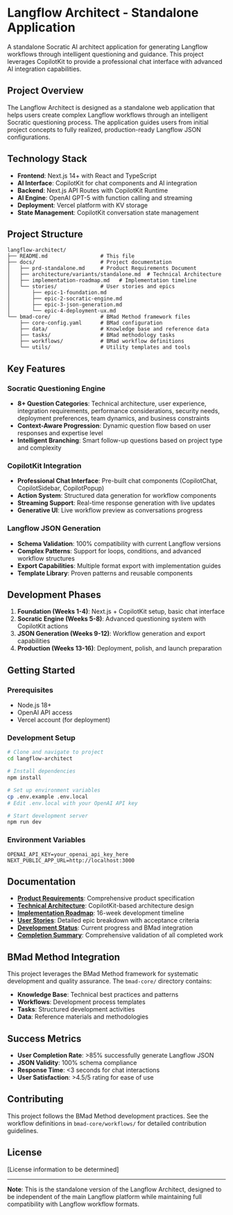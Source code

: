 # Langflow Architect - Standalone Application

A standalone Socratic AI architect application for generating Langflow workflows through intelligent questioning and guidance. This project leverages CopilotKit to provide a professional chat interface with advanced AI integration capabilities.

## Project Overview

The Langflow Architect is designed as a standalone web application that helps users create complex Langflow workflows through an intelligent Socratic questioning process. The application guides users from initial project concepts to fully realized, production-ready Langflow JSON configurations.

## Technology Stack

- **Frontend**: Next.js 14+ with React and TypeScript
- **AI Interface**: CopilotKit for chat components and AI integration
- **Backend**: Next.js API Routes with CopilotKit Runtime
- **AI Engine**: OpenAI GPT-5 with function calling and streaming
- **Deployment**: Vercel platform with KV storage
- **State Management**: CopilotKit conversation state management

## Project Structure

```
langflow-architect/
├── README.md                 # This file
├── docs/                     # Project documentation
│   ├── prd-standalone.md     # Product Requirements Document
│   ├── architecture/variants/standalone.md  # Technical Architecture
│   ├── implementation-roadmap.md   # Implementation timeline
│   └── stories/              # User stories and epics
│       ├── epic-1-foundation.md
│       ├── epic-2-socratic-engine.md
│       ├── epic-3-json-generation.md
│       └── epic-4-deployment-ux.md
└── bmad-core/                # BMad Method framework files
    ├── core-config.yaml      # BMad configuration
    ├── data/                 # Knowledge base and reference data
    ├── tasks/                # BMad methodology tasks
    ├── workflows/            # BMad workflow definitions
    └── utils/                # Utility templates and tools
```

## Key Features

### Socratic Questioning Engine
- **8+ Question Categories**: Technical architecture, user experience, integration requirements, performance considerations, security needs, deployment preferences, team dynamics, and business constraints
- **Context-Aware Progression**: Dynamic question flow based on user responses and expertise level
- **Intelligent Branching**: Smart follow-up questions based on project type and complexity

### CopilotKit Integration
- **Professional Chat Interface**: Pre-built chat components (CopilotChat, CopilotSidebar, CopilotPopup)
- **Action System**: Structured data generation for workflow components
- **Streaming Support**: Real-time response generation with live updates
- **Generative UI**: Live workflow preview as conversations progress

### Langflow JSON Generation
- **Schema Validation**: 100% compatibility with current Langflow versions
- **Complex Patterns**: Support for loops, conditions, and advanced workflow structures
- **Export Capabilities**: Multiple format export with implementation guides
- **Template Library**: Proven patterns and reusable components

## Development Phases

1. **Foundation (Weeks 1-4)**: Next.js + CopilotKit setup, basic chat interface
2. **Socratic Engine (Weeks 5-8)**: Advanced questioning system with CopilotKit actions
3. **JSON Generation (Weeks 9-12)**: Workflow generation and export capabilities
4. **Production (Weeks 13-16)**: Deployment, polish, and launch preparation

## Getting Started

### Prerequisites
- Node.js 18+
- OpenAI API access
- Vercel account (for deployment)

### Development Setup
```bash
# Clone and navigate to project
cd langflow-architect

# Install dependencies
npm install

# Set up environment variables
cp .env.example .env.local
# Edit .env.local with your OpenAI API key

# Start development server
npm run dev
```

### Environment Variables
```env
OPENAI_API_KEY=your_openai_api_key_here
NEXT_PUBLIC_APP_URL=http://localhost:3000
```

## Documentation

- **[Product Requirements](./docs/prd-standalone.md)**: Comprehensive product specification
- **[Technical Architecture](./docs/architecture/variants/standalone.md)**: CopilotKit-based architecture design
- **[Implementation Roadmap](./docs/implementation-roadmap.md)**: 16-week development timeline
- **[User Stories](./docs/stories/)**: Detailed epic breakdown with acceptance criteria
- **[Development Status](./docs/status/current-status-summary.md)**: Current progress and BMad integration
- **[Completion Summary](../completion-summary-langflow-architect-development.md)**: Comprehensive validation of all completed work

## BMad Method Integration

This project leverages the BMad Method framework for systematic development and quality assurance. The `bmad-core/` directory contains:

- **Knowledge Base**: Technical best practices and patterns
- **Workflows**: Development process templates
- **Tasks**: Structured development activities
- **Data**: Reference materials and methodologies

## Success Metrics

- **User Completion Rate**: >85% successfully generate Langflow JSON
- **JSON Validity**: 100% schema compliance
- **Response Time**: <3 seconds for chat interactions
- **User Satisfaction**: >4.5/5 rating for ease of use

## Contributing

This project follows the BMad Method development practices. See the workflow definitions in `bmad-core/workflows/` for detailed contribution guidelines.

## License

[License information to be determined]

---

**Note**: This is the standalone version of the Langflow Architect, designed to be independent of the main Langflow platform while maintaining full compatibility with Langflow workflow formats.
